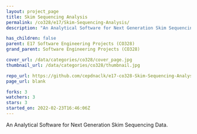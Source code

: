 ```yaml
---
layout: project_page
title: Skim Sequencing Analysis
permalink: /co328/e17/Skim-Sequencing-Analysis/
description: "An Analytical Software for Next Generation Skim Sequencing Data."

has_children: false
parent: E17 Software Engineering Projects (CO328)
grand_parent: Software Engineering Projects (CO328)

cover_url: /data/categories/co328/cover_page.jpg
thumbnail_url: /data/categories/co328/thumbnail.jpg

repo_url: https://github.com/cepdnaclk/e17-co328-Skim-Sequencing-Analysis
page_url: blank

forks: 3
watchers: 3
stars: 3
started_on: 2022-02-23T16:46:06Z
---
```

An Analytical Software for Next Generation Skim Sequencing Data.

